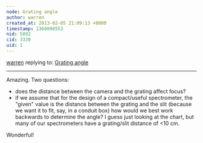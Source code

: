 ```yaml
---
node: Grating angle
author: warren
created_at: 2013-02-05 21:09:13 +0000
timestamp: 1360098553
nid: 5892
cid: 3339
uid: 1
---
```




[warren](../profile/warren) replying to: [Grating angle](../notes/cfastie/2-5-2013/grating-angle)

----
Amazing. Two questions:

* does the distance between the camera and the grating affect focus?
* if we assume that for the design of a compact/useful spectrometer, the "given" value is the distance between the grating and the slit (because we want it to fit, say, in a conduit box) how would we best work backwards to determine the angle? I guess just looking at the chart, but many of our spectrometers have a grating/slit distance of <10 cm.

Wonderful!